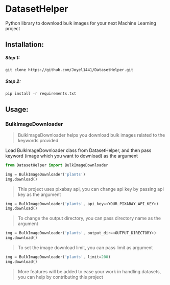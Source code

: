 # DatasetHelper
Python library to download bulk images for your next Machine Learning project

## Installation:
##### Step 1:
`git clone https://github.com/Joyel1441/DatasetHelper.git`
##### Step 2:
`pip install -r requirements.txt`

## Usage:
### BulkImageDownloader
> BulkImageDownloader helps you download bulk images related to the keywords provided

Load BulkImageDownloader class from DatasetHelper, and then pass keyword (image which you want to download) as the argument
```python
from DatasetHelper import BulkImageDownloader

img = BulkImageDownloader('plants')
img.download()
```
> This project uses pixabay api, you can change api key by passing api key as the argument
```python
img = BulkImageDownloader('plants', api_key=<YOUR_PIXABAY_API_KEY>)
img.download()
```
> To change the output directory, you can pass directory name as the argument
```python
img = BulkImageDownloader('plants', output_dir=<OUTPUT_DIRECTORY>)
img.download()
```

> To set the image download limit, you can pass limit as argument
```python
img = BulkImageDownloader('plants', limit=200)
img.download()
```

> More features will be added to ease your work in handling datasets, you can help by contributing this project
